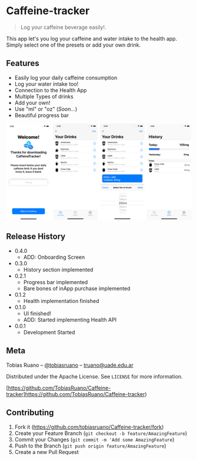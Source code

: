 # Caffeine-tracker
> Log your caffeine beverage easily!.

This app let's you log your caffeine and water intake to the health app. Simply select one of the presets or add your own drink.

## Features
* Easily log your daily caffeine consumption
* Log your water intake too!
* Connection to the Health App
* Multiple Types of drinks
* Add your own!
* Use "ml" or "oz" (*Soon...*)
* Beautiful progress bar

![](header.png)

## Release History

* 0.4.0
  * ADD: Onboarding Screen
* 0.3.0
  * History section implemented
* 0.2.1
  * Progress bar implemented
  * Bare bones of inApp purchase implemented
* 0.1.2
  * Health implementation finished
* 0.1.0
  * UI finished!
  * ADD: Started implementing Health API
* 0.0.1
  * Development Started

## Meta

Tobias Ruano – [@tobiasruano](https://twitter.com/tobiasruano) – truano@uade.edu.ar

Distributed under the Apache License. See ``LICENSE`` for more information.

[https://github.com/TobiasRuano/Caffeine-tracker]https://github.com/TobiasRuano/Caffeine-tracker)

## Contributing

1. Fork it (<https://github.com/tobiasruano/Caffeine-tracker/fork>)
2. Create your Feature Branch (```git checkout -b feature/AmazingFeature```)
3. Commit your Changes (```git commit -m 'Add some AmazingFeature```)
4. Push to the Branch (```git push origin feature/AmazingFeature```)
5. Create a new Pull Request
